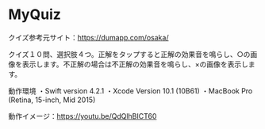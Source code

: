 # MyQuiz
クイズ参考元サイト：https://dumapp.com/osaka/

クイズ１０問、選択肢４つ。正解をタップすると正解の効果音を鳴らし、○の画像を表示します。不正解の場合は不正解の効果音を鳴らし、×の画像を表示します。

動作環境 ・Swift version 4.2.1 ・Xcode Version 10.1 (10B61) ・MacBook Pro (Retina, 15-inch, Mid 2015)

動作イメージ：https://youtu.be/QdQlhBICT60
